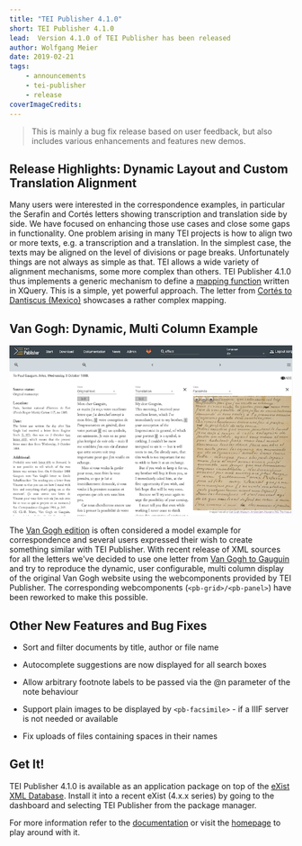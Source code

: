 ```yaml
---
title: "TEI Publisher 4.1.0"
short: TEI Publisher 4.1.0
lead:  Version 4.1.0 of TEI Publisher has been released
author: Wolfgang Meier
date: 2019-02-21
tags:
    - announcements
    - tei-publisher
    - release
coverImageCredits: 
---
```


> This is mainly a bug fix release based on user feedback, but also
> includes various enhancements and features new demos.

## Release Highlights: Dynamic Layout and Custom Translation Alignment

Many users were interested in the correspondence examples, in particular
the Serafin and Cortés letters showing transcription and translation
side by side. We have focused on enhancing those use cases and close
some gaps in functionality. One problem arising in many TEI projects is
how to align two or more texts, e.g. a transcription and a translation.
In the simplest case, the texts may be aligned on the level of divisions
or page breaks. Unfortunately things are not always as simple as that.
TEI allows a wide variety of alignment mechanisms, some more complex
than others. TEI Publisher 4.1.0 thus implements a generic mechanism to
define a [mapping function](https://tei-publisher.org/exist/apps/tei-publisher/doc/documentation.xml?id=alignment) written
in XQuery. This is a simple, yet powerful approach. The letter from
[Cortés to Dantiscus
(Mexico)](https://tei-publisher.org/exist/apps/tei-publisher/test/cortes_to_dantiscus_Mexico.xml) showcases a rather
complex mapping.

## Van Gogh: Dynamic, Multi Column Example

![](/img/VanGogh.png)

The [Van Gogh edition](http://vangoghletters.org/vg/) is often
considered a model example for correspondence and several users
expressed their wish to create something similar with TEI Publisher.
With recent release of XML sources for all the letters we've decided to
use one letter from [Van Gogh to Gauguin](../../test/let695.xml) and try
to reproduce the dynamic, user configurable, multi column display of the
original Van Gogh website using the webcomponents provided by TEI
Publisher. The corresponding webcomponents (`<pb-grid>/<pb-panel>`) have been
reworked to make this possible.

## Other New Features and Bug Fixes

- Sort and filter documents by title, author or file name

- Autocomplete suggestions are now displayed for all search boxes

- Allow arbitrary footnote labels to be passed via the @n parameter of
  the note behaviour

- Support plain images to be displayed by `<pb-facsimile>` - if a IIIF
  server is not needed or available

- Fix uploads of files containing spaces in their names

## Get It!

TEI Publisher 4.1.0 is available as an application package on top of the
[eXist XML Database](https://exist-db.org). Install it into a recent
eXist (4.x.x series) by going to the dashboard and selecting TEI
Publisher from the package manager.

For more information refer to the
[documentation](https://tei-publisher.org/exist/apps/tei-publisher/doc/documentation.xml)
or visit the [homepage](https://tei-publisher.org) to play around with
it.

